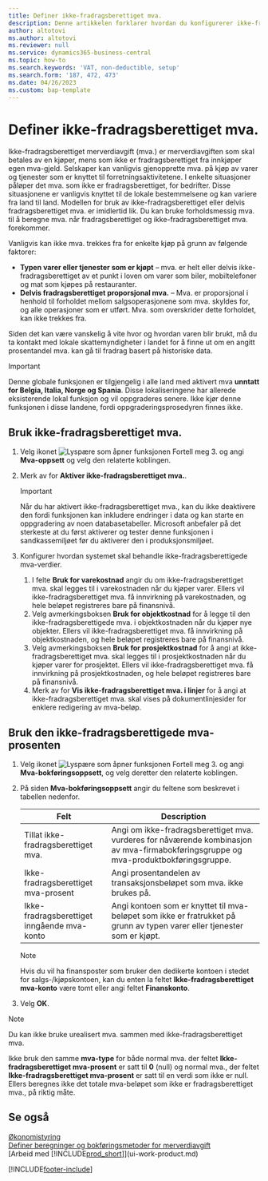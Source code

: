 ```yaml
---
title: Definer ikke-fradragsberettiget mva.
description: Denne artikkelen forklarer hvordan du konfigurerer ikke-fradragsberettiget mva. i Microsoft Dynamics 365 Business Central.
author: altotovi
ms.author: altotovi
ms.reviewer: null
ms.service: dynamics365-business-central
ms.topic: how-to
ms.search.keywords: 'VAT, non-deductible, setup'
ms.search.form: '187, 472, 473'
ms.date: 04/26/2023
ms.custom: bap-template
---
```


# <a name="set-up-non-deductible-vat"></a>Definer ikke-fradragsberettiget mva.

Ikke-fradragsberettiget merverdiavgift (mva.) er merverdiavgiften som skal betales av en kjøper, mens som ikke er fradragsberettiget fra innkjøper egen mva-gjeld. Selskaper kan vanligvis gjenopprette mva. på kjøp av varer og tjenester som er knyttet til forretningsaktivitetene. I enkelte situasjoner påløper det mva. som ikke er fradragsberettiget, for bedrifter. Disse situasjonene er vanligvis knyttet til de lokale bestemmelsene og kan variere fra land til land. Modellen for bruk av ikke-fradragsberettiget eller delvis fradragsberettiget mva. er imidlertid lik. Du kan bruke forholdsmessig mva. til å beregne mva. når fradragsberettiget og ikke-fradragsberettiget mva. forekommer.

Vanligvis kan ikke mva. trekkes fra for enkelte kjøp på grunn av følgende faktorer:

- **Typen varer eller tjenester som er kjøpt** – mva. er helt eller delvis ikke-fradragsberettiget av et punkt i loven om varer som biler, mobiltelefoner og mat som kjøpes på restauranter.
- **Delvis fradragsberettiget proporsjonal mva.** – Mva. er proporsjonal i henhold til forholdet mellom salgsoperasjonene som mva. skyldes for, og alle operasjoner som er utført. Mva. som overskrider dette forholdet, kan ikke trekkes fra.

Siden det kan være vanskelig å vite hvor og hvordan varen blir brukt, må du ta kontakt med lokale skattemyndigheter i landet for å finne ut om en angitt prosentandel mva. kan gå til fradrag basert på historiske data. 

> [!IMPORTANT]
> Denne globale funksjonen er tilgjengelig i alle land med aktivert mva **unntatt for Belgia, Italia, Norge og Spania**. Disse lokaliseringene har allerede eksisterende lokal funksjon og vil oppgraderes senere. Ikke kjør denne funksjonen i disse landene, fordi oppgraderingsprosedyren finnes ikke.

## <a name="use-non-deductible-vat"></a>Bruk ikke-fradragsberettiget mva.

1. Velg ikonet ![Lyspære som åpner funksjonen Fortell meg 3.](media/ui-search/search_small.png "Fortell hva du vil gjøre") og angi **Mva-oppsett** og velg den relaterte koblingen.
2. Merk av for **Aktiver ikke-fradragsberettiget mva.**.

    > [!IMPORTANT]
    > Når du har aktivert ikke-fradragsberettiget mva., kan du ikke deaktivere den fordi funksjonen kan inkludere endringer i data og kan starte en oppgradering av noen databasetabeller. Microsoft anbefaler på det sterkeste at du først aktiverer og tester denne funksjonen i sandkassemiljøet før du aktiverer den i produksjonsmiljøet.

3. Konfigurer hvordan systemet skal behandle ikke-fradragsberettigede mva-verdier.

    1. I felte **Bruk for varekostnad** angir du om ikke-fradragsberettiget mva. skal legges til i varekostnaden når du kjøper varer. Ellers vil ikke-fradragsberettiget mva. få innvirkning på varekostnaden, og hele beløpet registreres bare på finansnivå.
    2. Velg avmerkingsboksen **Bruk for objektkostnad** for å legge til den ikke-fradragsberettigede mva. i objektkostnaden når du kjøper nye objekter. Ellers vil ikke-fradragsberettiget mva. få innvirkning på objektkostnaden, og hele beløpet registreres bare på finansnivå.
    3. Velg avmerkingsboksen **Bruk for prosjektkostnad** for å angi at ikke-fradragsberettiget mva. skal legges til i prosjektkostnaden når du kjøper varer for prosjektet. Ellers vil ikke-fradragsberettiget mva. få innvirkning på prosjektkostnaden, og hele beløpet registreres bare på finansnivå.
    4. Merk av for **Vis ikke-fradragsberettiget mva. i linjer** for å angi at ikke-fradragsberettiget mva. skal vises på dokumentlinjesider for enklere redigering av mva-beløp.

## <a name="use-the-non-deductible-vat-percentage"></a>Bruk den ikke-fradragsberettigede mva-prosenten

1. Velg ikonet ![Lyspære som åpner funksjonen Fortell meg 3.](media/ui-search/search_small.png "Fortell hva du vil gjøre") og angi **Mva-bokføringsoppsett**, og velg deretter den relaterte koblingen.
2. På siden **Mva-bokføringsoppsett** angir du feltene som beskrevet i tabellen nedenfor.

    | Felt | Description |
    |-------|-------------|
    | Tillat ikke-fradragsberettiget mva. | Angi om ikke-fradragsberettiget mva. vurderes for nåværende kombinasjon av mva-firmabokføringsgruppe og mva-produktbokføringsgruppe. |
    | Ikke-fradragsberettiget mva-prosent | Angi prosentandelen av transaksjonsbeløpet som mva. ikke brukes på. |
    | Ikke-fradragsberettiget inngående mva-konto | Angi kontoen som er knyttet til mva-beløpet som ikke er fratrukket på grunn av typen varer eller tjenester som er kjøpt. |

    > [!NOTE]
    > Hvis du vil ha finansposter som bruker den dedikerte kontoen i stedet for salgs-/kjøpskontoen, kan du enten la feltet **Ikke-fradragsberettiget mva-konto** være tomt eller angi feltet **Finanskonto**.

3. Velg **OK**.

> [!NOTE]
> Du kan ikke bruke urealisert mva. sammen med ikke-fradragsberettiget mva.
>
> Ikke bruk den samme **mva-type** for både normal mva. der feltet **Ikke-fradragsberettiget mva-prosent** er satt til **0** (null) og normal mva., der feltet **Ikke-fradragsberettiget mva-prosent** er satt til en verdi som ikke er null. Ellers beregnes ikke det totale mva-beløpet som ikke er fradragsberettiget mva., på riktig måte.

## <a name="see-also"></a>Se også

[Økonomistyring](finance.md)  
[Definer beregninger og bokføringsmetoder for merverdiavgift](finance-setup-vat.md)  
[Arbeid med [!INCLUDE[prod_short](includes/prod_short.md)]](ui-work-product.md)

[!INCLUDE[footer-include](includes/footer-banner.md)]
